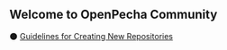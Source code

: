 ## Welcome to OpenPecha Community 

:new_moon: [Guidelines for Creating New Repositories](https://github.com/OpenPecha-dev/Wiki/blob/main/docs/creating-new-repository.md)
